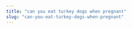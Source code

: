 ```yaml
---
title: "can you eat turkey dogs when pregnant"
slug: "can-you-eat-turkey-dogs-when-pregnant"
---
```



